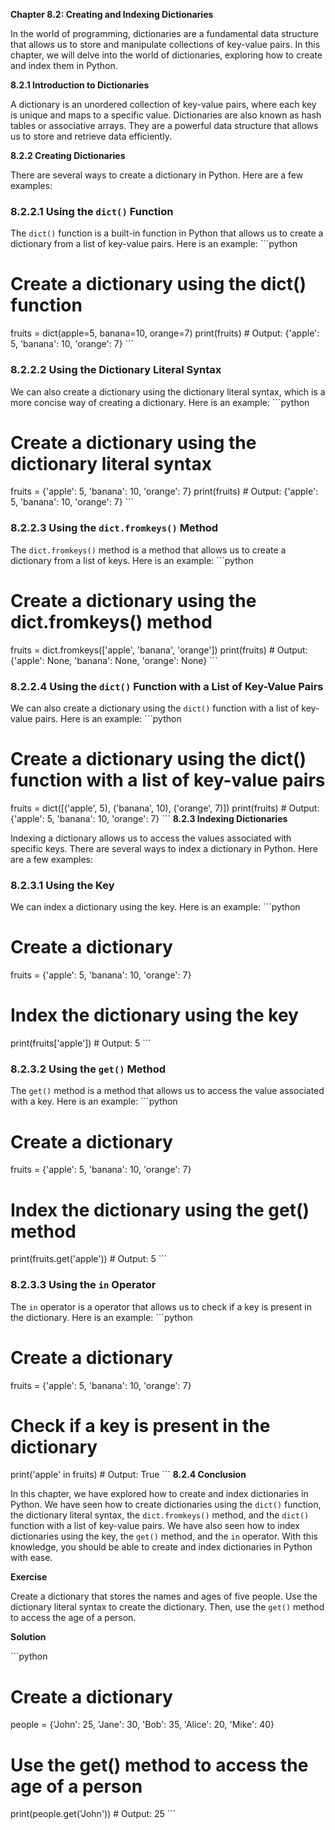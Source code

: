 <p><strong>Chapter 8.2: Creating and Indexing Dictionaries</strong></p>

<p>In the world of programming, dictionaries are a fundamental data structure that allows us to store and manipulate collections of key-value pairs. In this chapter, we will delve into the world of dictionaries, exploring how to create and index them in Python.</p>

<p><strong>8.2.1 Introduction to Dictionaries</strong></p>

<p>A dictionary is an unordered collection of key-value pairs, where each key is unique and maps to a specific value. Dictionaries are also known as hash tables or associative arrays. They are a powerful data structure that allows us to store and retrieve data efficiently.</p>

<p><strong>8.2.2 Creating Dictionaries</strong></p>

<p>There are several ways to create a dictionary in Python. Here are a few examples:</p>

<h3>8.2.2.1 Using the <code>dict()</code> Function</h3>

<p>The <code>dict()</code> function is a built-in function in Python that allows us to create a dictionary from a list of key-value pairs. Here is an example:
```python</p>

<h1>Create a dictionary using the dict() function</h1>

<p>fruits = dict(apple=5, banana=10, orange=7)
print(fruits)  # Output: {'apple': 5, 'banana': 10, 'orange': 7}
```</p>

<h3>8.2.2.2 Using the Dictionary Literal Syntax</h3>

<p>We can also create a dictionary using the dictionary literal syntax, which is a more concise way of creating a dictionary. Here is an example:
```python</p>

<h1>Create a dictionary using the dictionary literal syntax</h1>

<p>fruits = {'apple': 5, 'banana': 10, 'orange': 7}
print(fruits)  # Output: {'apple': 5, 'banana': 10, 'orange': 7}
```</p>

<h3>8.2.2.3 Using the <code>dict.fromkeys()</code> Method</h3>

<p>The <code>dict.fromkeys()</code> method is a method that allows us to create a dictionary from a list of keys. Here is an example:
```python</p>

<h1>Create a dictionary using the dict.fromkeys() method</h1>

<p>fruits = dict.fromkeys(['apple', 'banana', 'orange'])
print(fruits)  # Output: {'apple': None, 'banana': None, 'orange': None}
```</p>

<h3>8.2.2.4 Using the <code>dict()</code> Function with a List of Key-Value Pairs</h3>

<p>We can also create a dictionary using the <code>dict()</code> function with a list of key-value pairs. Here is an example:
```python</p>

<h1>Create a dictionary using the dict() function with a list of key-value pairs</h1>

<p>fruits = dict([('apple', 5), ('banana', 10), ('orange', 7)])
print(fruits)  # Output: {'apple': 5, 'banana': 10, 'orange': 7}
```
<strong>8.2.3 Indexing Dictionaries</strong></p>

<p>Indexing a dictionary allows us to access the values associated with specific keys. There are several ways to index a dictionary in Python. Here are a few examples:</p>

<h3>8.2.3.1 Using the Key</h3>

<p>We can index a dictionary using the key. Here is an example:
```python</p>

<h1>Create a dictionary</h1>

<p>fruits = {'apple': 5, 'banana': 10, 'orange': 7}</p>

<h1>Index the dictionary using the key</h1>

<p>print(fruits['apple'])  # Output: 5
```</p>

<h3>8.2.3.2 Using the <code>get()</code> Method</h3>

<p>The <code>get()</code> method is a method that allows us to access the value associated with a key. Here is an example:
```python</p>

<h1>Create a dictionary</h1>

<p>fruits = {'apple': 5, 'banana': 10, 'orange': 7}</p>

<h1>Index the dictionary using the get() method</h1>

<p>print(fruits.get('apple'))  # Output: 5
```</p>

<h3>8.2.3.3 Using the <code>in</code> Operator</h3>

<p>The <code>in</code> operator is a operator that allows us to check if a key is present in the dictionary. Here is an example:
```python</p>

<h1>Create a dictionary</h1>

<p>fruits = {'apple': 5, 'banana': 10, 'orange': 7}</p>

<h1>Check if a key is present in the dictionary</h1>

<p>print('apple' in fruits)  # Output: True
```
<strong>8.2.4 Conclusion</strong></p>

<p>In this chapter, we have explored how to create and index dictionaries in Python. We have seen how to create dictionaries using the <code>dict()</code> function, the dictionary literal syntax, the <code>dict.fromkeys()</code> method, and the <code>dict()</code> function with a list of key-value pairs. We have also seen how to index dictionaries using the key, the <code>get()</code> method, and the <code>in</code> operator. With this knowledge, you should be able to create and index dictionaries in Python with ease.</p>

<p><strong>Exercise</strong></p>

<p>Create a dictionary that stores the names and ages of five people. Use the dictionary literal syntax to create the dictionary. Then, use the <code>get()</code> method to access the age of a person.</p>

<p><strong>Solution</strong></p>

<p>```python</p>

<h1>Create a dictionary</h1>

<p>people = {'John': 25, 'Jane': 30, 'Bob': 35, 'Alice': 20, 'Mike': 40}</p>

<h1>Use the get() method to access the age of a person</h1>

<p>print(people.get('John'))  # Output: 25
```</p>
